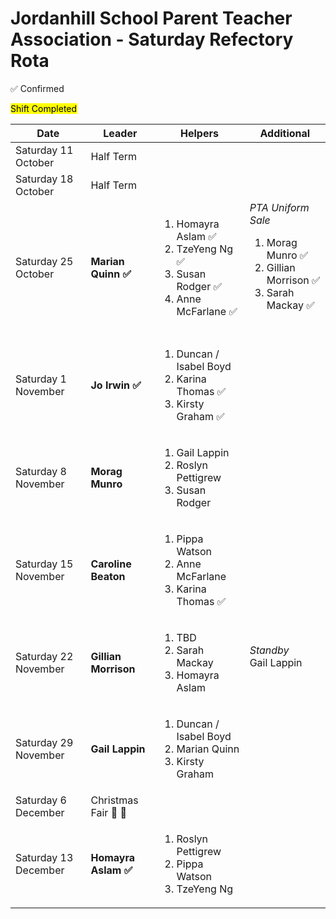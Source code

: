 # Jordanhill School Parent Teacher Association - Saturday Refectory Rota

✅ Confirmed

<mark>Shift Completed</mark>

| Date           | Leader        | Helpers                             | Additional |
|----------------|--------------|-------------------------------------|-----|
| Saturday 11 October | Half Term | 
| Saturday 18 October | Half Term | 
| Saturday 25 October | **Marian Quinn ✅** | <ol><li>Homayra Aslam ✅</li><li>TzeYeng Ng ✅</li><li>Susan Rodger ✅</li><li>Anne McFarlane ✅</li></ol> | _PTA Uniform Sale_<ol><li>Morag Munro ✅</li><li>Gillian Morrison ✅</li><li>Sarah Mackay ✅</li></ol><br/>|
| Saturday 1 November | **Jo Irwin ✅** | <ol><li>Duncan / Isabel Boyd</li><li>Karina Thomas ✅</li><li>Kirsty Graham ✅</li></ol> | |
| Saturday 8 November | **Morag Munro** | <ol><li>Gail Lappin</li><li>Roslyn Pettigrew</li><li>Susan Rodger</li></ol> | |
| Saturday 15 November | **Caroline Beaton** | <ol><li>Pippa Watson</li><li>Anne McFarlane</li><li>Karina Thomas  ✅</li></ol> | |
| Saturday 22 November | **Gillian Morrison** | <ol><li>TBD</li><li>Sarah Mackay</li><li>Homayra Aslam</li></ol> | _Standby_ <br />Gail Lappin<br /><br /> |
| Saturday 29 November | **Gail Lappin** | <ol><li>Duncan / Isabel Boyd</li><li>Marian Quinn</li><li>Kirsty Graham</li></ol> | |
| Saturday 6 December | Christmas Fair 🎅 🎄 |
| Saturday 13 December | **Homayra Aslam  ✅** | <ol><li>Roslyn Pettigrew</li><li>Pippa Watson</li><li>TzeYeng Ng</li></ol> | |



